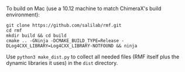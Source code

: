 To build on Mac (use a 10.12 machine to match ChimeraX's build environment):

```
git clone https://github.com/salilab/rmf.git
cd rmf
mkdir build && cd build
cmake .. -GNinja -DCMAKE_BUILD_TYPE=Release -DLog4CXX_LIBRARY=Log4CXX_LIBRARY-NOTFOUND && ninja
```

Use `python3 make_dist.py` to collect all needed files (RMF itself plus
the dynamic libraries it uses) in the `dist` directory.
